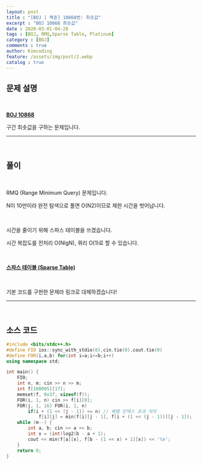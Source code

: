 ```yaml
---
layout: post
title : "[BOJ | 백준] 10868번: 최솟값"
excerpt : "BOJ 10868 최솟값"
date : 2020-03-01-04:28
tags : [BOJ, RMQ,Sparse Table, Platinum]
category : [BOJ]
comments : true
author: Kimcoding
feature: /assets/img/post/2.webp
catalog : true
---
```


## 문제 설명

<br/>

**[BOJ 10868](https://www.acmicpc.net/problem/10868)**


구간 최솟값을 구하는 문제입니다.

---
<br/>

## 풀이

<br/>

RMQ (Range Minimum Query) 문제입니다.

N이 10만이라 완전 탐색으로 풀면 O(N2)이므로 제한 시간을 벗어납니다.

<br/>

시간을 줄이기 위해 스파스 테이블을 쓰겠습니다.

시간 복잡도를 전처리 O(NlgN), 쿼리 O(1)로 할 수 있습니다.

<br/>

**[스파스 테이블 (Sparse Table)](https://kimcodingvv.github.io/Sparse-Table/)**

<br/>

기본 코드를 구현한 문제라 링크로 대체하겠습니다!



---

<br/>

## <i class="fa fa-code"></i> 소스 코드

```cpp
#include <bits/stdc++.h>
#define FIO ios::sync_with_stdio(0),cin.tie(0),cout.tie(0)
#define FOR(i,a,b) for(int i=a;i<=b;i++)
using namespace std;

int main() {
	FIO;
	int n, m; cin >> n >> m;
	int f[100005][17];
	memset(f, 0x3f, sizeof(f));
	FOR(i, 1, n) cin >> f[i][0];
	FOR(j, 1, 16) FOR(i, 1, n)
		if(i + (1 << (j - 1)) <= n) // 배열 인덱스 초과 처리
			f[i][j] = min(f[i][j - 1], f[i + (1 << (j - 1))][j - 1]);
	while (m--) {
		int a, b; cin >> a >> b;
		int x = (int)log2(b - a + 1);
		cout << min(f[a][x], f[b - (1 << x) + 1][x]) << '\n';
	}
	return 0;
}
```

